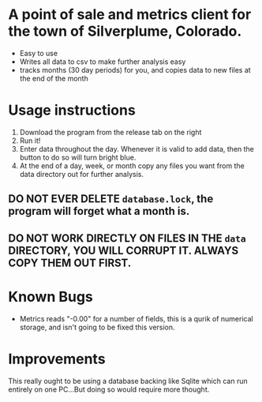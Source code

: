 # A point of sale and metrics client for the town of Silverplume, Colorado. 
- Easy to use
- Writes all data to csv to make further analysis easy
- tracks months (30 day periods) for you, and copies data to new files at the end of the month

# Usage instructions
1. Download the program from the release tab on the right
2. Run it!
3. Enter data throughout the day. Whenever it is valid to add data, then the button to do so will turn bright blue. 
4. At the end of a day, week, or month copy any files you want from the data directory out for further analysis.

## DO NOT EVER DELETE `database.lock`, the program will forget what a month is.
## DO NOT WORK DIRECTLY ON FILES IN THE `data` DIRECTORY, YOU WILL CORRUPT IT. ALWAYS COPY THEM OUT FIRST.

# Known Bugs
- Metrics reads "-0.00" for a number of fields, this is a qurik of numerical storage, and isn't going to be fixed this version.

# Improvements
This really ought to be using a database backing like Sqlite which can run entirely on one PC...But doing so would 
require more thought.